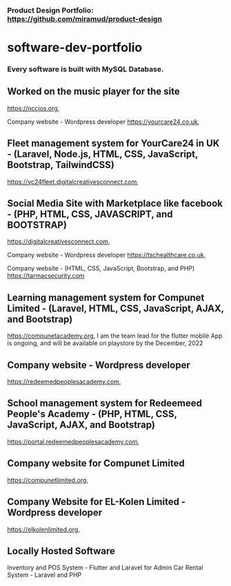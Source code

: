 ### Product Design Portfolio: https://github.com/miramud/product-design

# software-dev-portfolio

### Every software is built with MySQL Database.

## Worked on the music player for the site
https://nccjos.org, 

Company website - Wordpress developer
https://yourcare24.co.uk, 

## Fleet management system for YourCare24 in UK - (Laravel, Node.js, HTML, CSS, JavaScript, Bootstrap, TailwindCSS)
https://yc24fleet.digitalcreativesconnect.com, 

## Social Media Site with Marketplace like facebook - (PHP, HTML, CSS, JAVASCRIPT, and BOOTSTRAP)
https://digitalcreativesconnect.com, 

Company website - Wordpress developer
https://tschealthcare.co.uk, 

Company website - (HTML, CSS, JavaScript, Bootstrap, and PHP)
https://tarmacsecurity.com

## Learning management system for Compunet Limited - (Laravel, HTML, CSS, JavaScript, AJAX, and Bootstrap)
https://compunetacademy.org, 
I am the team lead for the flutter mobile App is ongoing, and will be available on playstore by the December, 2022 

## Company website - Wordpress developer
https://redeemedpeoplesacademy.com,

## School management system for Redeemeed People's Academy - (PHP, HTML, CSS, JavaScript, AJAX, and Bootstrap)
https://portal.redeemedpeoplesacademy.com,

## Company website for Compunet Limited 
https://compunetlimited.org, 

## Company Website for EL-Kolen Limited - Wordpress developer 
https://elkolenlimited.org,

## Locally Hosted Software
Inventory and POS System - Flutter and Laravel for Admin
Car Rental System - Laravel and PHP
